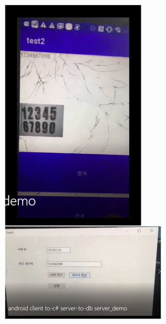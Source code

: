 <img src="https://github.com/kgyeongseong/Pos_Number/blob/master/text_recognition_demo.png">
<img src="https://github.com/kgyeongseong/Pos_Number/blob/master/android-to-C%23_demo.png">
